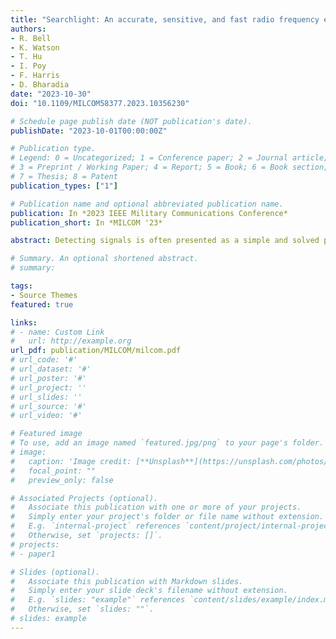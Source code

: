 ```yaml
---
title: "Searchlight: An accurate, sensitive, and fast radio frequency energy detection system"
authors:
- R. Bell
- K. Watson
- T. Hu 
- I. Poy
- F. Harris
- D. Bharadia
date: "2023-10-30"
doi: "10.1109/MILCOM58377.2023.10356230"

# Schedule page publish date (NOT publication's date).
publishDate: "2023-10-01T00:00:00Z"

# Publication type.
# Legend: 0 = Uncategorized; 1 = Conference paper; 2 = Journal article;
# 3 = Preprint / Working Paper; 4 = Report; 5 = Book; 6 = Book section;
# 7 = Thesis; 8 = Patent
publication_types: ["1"]

# Publication name and optional abbreviated publication name.
publication: In *2023 IEEE Military Communications Conference*
publication_short: In *MILCOM '23*

abstract: Detecting signals is often presented as a simple and solved problem. However, signal detection is typically not the only goal, as signal localization in time and frequency is often desired. This detection and localization process must also occur in the presence of non-ideal radio frequency (RF) receiver effects such as receiver non-flat noise floors, front-end inphase-quadrature (IQ) imbalance, local oscillator (LO) leakage, and in some cases power saturation. A robust signal detection system must overcome these hardware impairments and report only signals that correspond to true emitter devices. Additionally, some unspoken requirements take the form of detecting signals that are below the noise floor, very narrowband, very wideband, bursty, or frequency hopping. We present Searchlight, a signal detection system that solves these problems by using novel techniques that enable classical signal detection to work well using software defined radios (SDR). Performance results are presented for synthetically generated and over-the-air (OTA) data sets, which were obtained using commercially available hardware in a complicated signal scenario. Searchlight is shown to be an important enabler for true spectral monitoring platforms that desire to detect anomalous signals or apply machine learning (ML) algorithms to classify the various types of wireless activity in a given area.

# Summary. An optional shortened abstract.
# summary: 

tags:
- Source Themes
featured: true

links:
# - name: Custom Link
#   url: http://example.org
url_pdf: publication/MILCOM/milcom.pdf
# url_code: '#'
# url_dataset: '#'
# url_poster: '#'
# url_project: ''
# url_slides: ''
# url_source: '#'
# url_video: '#'

# Featured image
# To use, add an image named `featured.jpg/png` to your page's folder. 
# image:
#   caption: 'Image credit: [**Unsplash**](https://unsplash.com/photos/pLCdAaMFLTE)'
#   focal_point: ""
#   preview_only: false

# Associated Projects (optional).
#   Associate this publication with one or more of your projects.
#   Simply enter your project's folder or file name without extension.
#   E.g. `internal-project` references `content/project/internal-project/index.md`.
#   Otherwise, set `projects: []`.
# projects:
# - paper1

# Slides (optional).
#   Associate this publication with Markdown slides.
#   Simply enter your slide deck's filename without extension.
#   E.g. `slides: "example"` references `content/slides/example/index.md`.
#   Otherwise, set `slides: ""`.
# slides: example
---
```


<!-- {{% callout note %}}
Click the *Cite* button above to demo the feature to enable visitors to import publication metadata into their reference management software.
{{% /callout %}}

{{% callout note %}}
Create your slides in Markdown - click the *Slides* button to check out the example.
{{% /callout %}}

Supplementary notes can be added here, including [code, math, and images](https://wowchemy.com/docs/writing-markdown-latex/). -->
